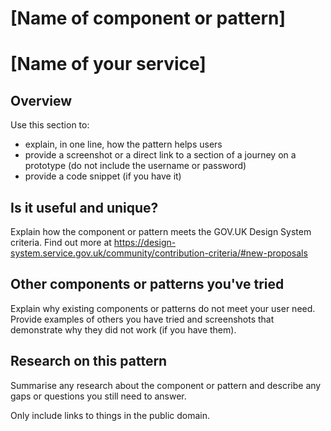 # [Name of component or pattern]

# [Name of your service]

## Overview
Use this section to:

* explain, in one line, how the pattern helps users
* provide a screenshot or a direct link to a section of a journey on a prototype (do not include the username or password)
* provide a code snippet (if you have it)

## Is it useful and unique?
Explain how the component or pattern meets the GOV.UK Design System criteria. Find out more at https://design-system.service.gov.uk/community/contribution-criteria/#new-proposals

## Other components or patterns you've tried
Explain why existing components or patterns do not meet your user need. Provide examples of others you have tried and screenshots that demonstrate why they did not work (if you have them). 

## Research on this pattern
Summarise any research about the component or pattern and describe any gaps or questions you still need to answer.

Only include links to things in the public domain.

